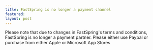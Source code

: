 ```yaml
---
title: FastSpring is no longer a payment channel
featured:
layout: post
---
```


Please note that due to changes in FastSpring's terms and conditions, FastSpring is no longer a payment partner. Please either use Paypal or purchase from either Apple or Microsoft App Stores.
